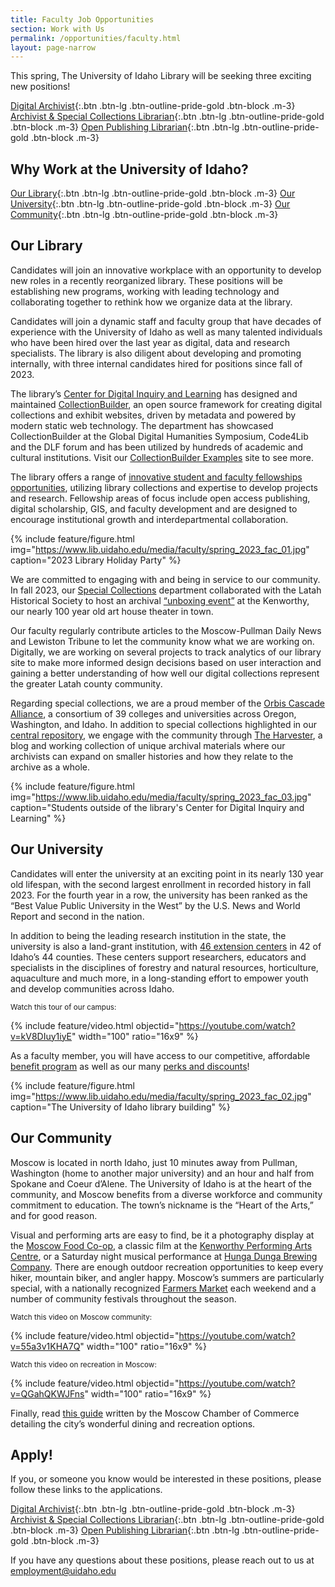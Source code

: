 ```yaml
---
title: Faculty Job Opportunities
section: Work with Us
permalink: /opportunities/faculty.html
layout: page-narrow
---
```


This spring, The University of Idaho Library will be seeking three exciting new positions! 

[Digital Archivist](http://uidaho.peopleadmin.com/hr/postings/43233){:.btn .btn-lg .btn-outline-pride-gold .btn-block .m-3} 
[Archivist & Special Collections Librarian](http://uidaho.peopleadmin.com/hr/postings/43227){:.btn .btn-lg .btn-outline-pride-gold .btn-block .m-3}
[Open Publishing Librarian](http://uidaho.peopleadmin.com/hr/postings/43224){:.btn .btn-lg .btn-outline-pride-gold .btn-block .m-3}

## Why Work at the University of Idaho?

[Our Library](#our-library){:.btn .btn-lg .btn-outline-pride-gold .btn-block .m-3}
[Our University](#our-university){:.btn .btn-lg .btn-outline-pride-gold .btn-block .m-3}
[Our Community](#our-community){:.btn .btn-lg .btn-outline-pride-gold .btn-block .m-3}

## Our Library

Candidates will join an innovative workplace with an opportunity to develop new roles in a recently reorganized library. These positions will be establishing new programs, working with leading technology and collaborating together to rethink how we organize data at the library.

Candidates will join a dynamic staff and faculty group that have decades of experience with the University of Idaho as well as many talented individuals who have been hired over the last year as digital, data and research specialists. The library is also diligent about developing and promoting internally, with three internal candidates hired for positions since fall of 2023. 

The library’s [Center for Digital Inquiry and Learning](https://cdil.lib.uidaho.edu/) has designed and maintained [CollectionBuilder](https://collectionbuilder.github.io/), an open source framework for creating digital collections and exhibit websites, driven by metadata and powered by modern static web technology. The department has showcased CollectionBuilder at the Global Digital Humanities Symposium, Code4Lib and the DLF forum and has been utilized by hundreds of academic and cultural institutions. Visit our [CollectionBuilder Examples](https://collectionbuilder.github.io/cb-examples/) site to see more.

The library offers a range of [innovative student and faculty fellowships opportunities](https://www.lib.uidaho.edu/opportunities/fellowships/), utilizing library collections and expertise to develop projects and research. Fellowship areas of focus include open access publishing, digital scholarship, GIS, and faculty development and are designed to encourage institutional growth and interdepartmental collaboration. 

{% include feature/figure.html img="https://www.lib.uidaho.edu/media/faculty/spring_2023_fac_01.jpg" caption="2023 Library Holiday Party" %}

We are committed to engaging with and being in service to our community. In fall 2023, our [Special Collections](https://www.lib.uidaho.edu/special-collections/) department collaborated with the Latah Historical Society to host an archival [“unboxing event”](https://www.lmtribune.com/northwest/long-awaited-unboxing-of-psychiana-s-prized-find-a-diary/article_c24b3eb1-089a-5b19-9891-ae2e4734a954.html) at the Kenworthy, our nearly 100 year old art house theater in town. 

Our faculty regularly contribute articles to the Moscow-Pullman Daily News and Lewiston Tribune to let the community know what we are working on. Digitally, we are working on several projects to track analytics of our library site to make more informed design decisions based on user interaction and gaining a better understanding of how well our digital collections represent the greater Latah county community. 

Regarding special collections, we are a proud member of the [Orbis Cascade Alliance](https://www.orbiscascade.org/), a consortium of 39 colleges and universities across Oregon, Washington, and Idaho. In addition to special collections highlighted in our [central repository](https://www.lib.uidaho.edu/digital/), we engage with the community through [The Harvester](https://harvester.lib.uidaho.edu/), a blog and working collection of unique archival materials where our archivists can expand on smaller histories and how they relate to the archive as a whole. 

{% include feature/figure.html img="https://www.lib.uidaho.edu/media/faculty/spring_2023_fac_03.jpg" caption="Students outside of the library's Center for Digital Inquiry and Learning" %}

## Our University

Candidates will enter the university at an exciting point in its nearly 130 year old lifespan, with the second largest enrollment in recorded history in fall 2023. For the fourth year in a row, the university has been ranked as the “Best Value Public University in the West” by the U.S. News and World Report and second in the nation. 

In addition to being the leading research institution in the state, the university is also a land-grant institution, with [46 extension centers](https://www.uidaho.edu/extension/directory/counties) in 42 of Idaho’s 44 counties. These centers support researchers, educators and specialists in the disciplines of forestry and natural resources, horticulture, aquaculture and much more, in a long-standing effort to empower youth and develop communities across Idaho. 

<sub>Watch this tour of our campus:</sub>

{% include feature/video.html objectid="https://youtube.com/watch?v=kV8DIuy1iyE" width="100" ratio="16x9" %}

As a faculty member, you will have access to our competitive, affordable [benefit program](https://www.uidaho.edu/human-resources/benefits) as well as our many [perks and discounts](https://www.uidaho.edu/human-resources/benefits/core-benefits/perks)!

{% include feature/figure.html img="https://www.lib.uidaho.edu/media/faculty/spring_2023_fac_02.jpg" caption="The University of Idaho library building" %}

## Our Community

Moscow is located in north Idaho, just 10 minutes away from Pullman, Washington (home to another major university) and an hour and half from Spokane and Coeur d’Alene. The University of Idaho is at the heart of the community, and Moscow benefits from a diverse workforce and community commitment to education. The town’s nickname is the “Heart of the Arts,” and for good reason. 

Visual and performing arts are easy to find, be it a photography display at the [Moscow Food Co-op](https://www.moscowfood.coop/), a classic film at the [Kenworthy Performing Arts Centre](https://www.kenworthy.org/), or a Saturday night musical performance at [Hunga Dunga Brewing Company](https://www.hungadungabrewing.com/). There are enough outdoor recreation opportunities to keep every hiker, mountain biker, and angler happy. Moscow’s summers are particularly special, with a nationally recognized [Farmers Market](https://www.ci.moscow.id.us/197/Community-Events-Division-Moscow-Farmers) each weekend and a number of community festivals throughout the season.  

<sub>Watch this video on Moscow community:</sub>

{% include feature/video.html objectid="https://youtube.com/watch?v=55a3v1KHA7Q" width="100" ratio="16x9" %}

<sub>Watch this video on recreation in Moscow:</sub>

{% include feature/video.html objectid="https://youtube.com/watch?v=QGahQKWJFns" width="100" ratio="16x9" %}

Finally, read [this guide](https://moscowchamber.com/) written by the Moscow Chamber of Commerce detailing the city’s wonderful dining and recreation options.

## Apply!

If you, or someone you know would be interested in these positions, please follow these links to the applications. 

[Digital Archivist](http://uidaho.peopleadmin.com/hr/postings/43233){:.btn .btn-lg .btn-outline-pride-gold .btn-block .m-3} 
[Archivist & Special Collections Librarian](http://uidaho.peopleadmin.com/hr/postings/43227){:.btn .btn-lg .btn-outline-pride-gold .btn-block .m-3}
[Open Publishing Librarian](http://uidaho.peopleadmin.com/hr/postings/43224){:.btn .btn-lg .btn-outline-pride-gold .btn-block .m-3}

If you have any questions about these positions, please reach out to us at employment@uidaho.edu